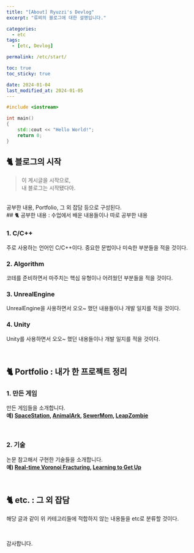 ```yaml
---
title: "[About] Ryuzzi's Devlog"
excerpt: "류찌의 블로그에 대한 설명입니다."

categories:
  - etc
tags:
  - [etc, Devlog]

permalink: /etc/start/

toc: true
toc_sticky: true

date: 2024-01-04
last_modified_at: 2024-01-05
---
```




```cpp
#include <iostream>

int main() 
{
    std::cout << "Hello World!";
    return 0;
}
```

## 🐈 블로그의 시작

>이 게시글을 시작으로,<br>
>내 블로그는 시작됐다아.
<br>
공부한 내용, Portfolio, 그 외 잡담 등으로 구성된다.
<br>
## 🐈 공부한 내용 : 수업에서 배운 내용들이나 따로 공부한 내용

### 1. C/C++

주로 사용하는 언어인 C/C++이다.
중요한 문법이나 미숙한 부분들을 적을 것이다.

### 2. Algorithm

코테를 준비하면서 마주치는 핵심 유형이나 어려웠던 부분들을 적을 것이다.

### 3. UnrealEngine

UnrealEngine을 사용하면서 오오~ 했던 내용들이나 개발 일지를 적을 것이다.

### 4. Unity

Unity를 사용하면서 오오~ 했던 내용들이나 개발 일지를 적을 것이다.

<br>

## 🐈 Portfolio : 내가 한 프로젝트 정리

### 1. 만든 게임

만든 게임들을 소개합니다.<br>
**예) [SpaceStation](https://www.youtube.com/watch?v=MsZts6FvNiY&t=34s), [AnimalArk](https://youtu.be/GkHoIK5gWyE?si=GX8CNbFlBPQ_835m), [SewerMom](https://youtu.be/Q9zSz7pk3g0?si=CZ8suRomCqyooEiH), [LeapZombie](https://youtu.be/QjRFuAHs78c?si=j2idxAJ3mBpPfR44)**

<br>

### 2. 기술

논문 참고해서 구현한 기술들을 소개합니다.<br>
**예) [Real-time Voronoi Fracturing](https://youtu.be/DU3mkiz4B9g?si=b4jfCm_XX3ullIMi), [Learning to Get Up](https://youtu.be/sk4Bt2QC1OI?si=QYK9blqZLkJ6O88k)**

<br>

## 🐈 etc. : 그 외 잡담

해당 글과 같이 위 카테고리들에 적합하지 않는 내용들을 etc로 분류할 것이다.

<br>

감사합니다.